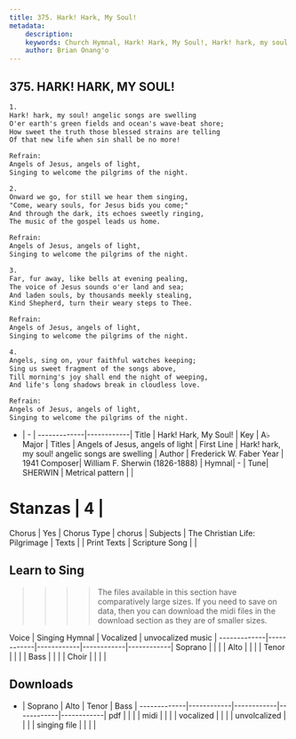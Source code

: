 ```yaml
---
title: 375. Hark! Hark, My Soul!
metadata:
    description: 
    keywords: Church Hymnal, Hark! Hark, My Soul!, Hark! hark, my soul! angelic songs are swelling, Angels of Jesus, angels of light
    author: Brian Onang'o
---
```



## 375. HARK! HARK, MY SOUL!

```txt
1.
Hark! hark, my soul! angelic songs are swelling 
O'er earth's green fields and ocean's wave-beat shore; 
How sweet the truth those blessed strains are telling 
Of that new life when sin shall be no more! 

Refrain:
Angels of Jesus, angels of light, 
Singing to welcome the pilgrims of the night. 

2.
Onward we go, for still we hear them singing, 
"Come, weary souls, for Jesus bids you come;" 
And through the dark, its echoes sweetly ringing, 
The music of the gospel leads us home. 

Refrain:
Angels of Jesus, angels of light, 
Singing to welcome the pilgrims of the night. 

3.
Far, fur away, like bells at evening pealing, 
The voice of Jesus sounds o'er land and sea; 
And laden souls, by thousands meekly stealing, 
Kind Shepherd, turn their weary steps to Thee. 

Refrain:
Angels of Jesus, angels of light, 
Singing to welcome the pilgrims of the night. 

4.
Angels, sing on, your faithful watches keeping; 
Sing us sweet fragment of the songs above, 
Till morning's joy shall end the night of weeping, 
And life's long shadows break in cloudless love.

Refrain:
Angels of Jesus, angels of light, 
Singing to welcome the pilgrims of the night. 

```

- |   -  |
-------------|------------|
Title | Hark! Hark, My Soul! |
Key | A♭ Major |
Titles | Angels of Jesus, angels of light |
First Line | Hark! hark, my soul! angelic songs are swelling |
Author | Frederick W. Faber
Year | 1941
Composer| William F. Sherwin (1826-1888) |
Hymnal|  - |
Tune| SHERWIN |
Metrical pattern | |
# Stanzas | 4 |
Chorus | Yes |
Chorus Type | chorus |
Subjects | The Christian Life: Pilgrimage |
Texts |  |
Print Texts | 
Scripture Song |  |
  
## Learn to Sing

>>>> The files available in this section have comparatively large sizes. If you need to save on data, then you can download the midi files in the download section as they are of smaller sizes.

Voice |  Singing Hymnal | Vocalized | unvocalized music |
-------------|------------|------------|------------|------------|
Soprano | | | |
Alto | | | |
Tenor | | | |
Bass | | | |
Choir | | | |

## Downloads

- |  Soprano | Alto | Tenor | Bass |
-------------|------------|------------|------------|------------|
pdf | | | |
midi | | | |
vocalized | | | |
unvolcalized | | | |
singing file | | | |
  